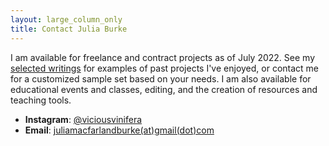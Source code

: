 ```yaml
---
layout: large_column_only
title: Contact Julia Burke
---
```


I am available for freelance and contract projects as of July 2022. See my [selected writings](/writing.html)
for examples of past projects I've enjoyed, or contact me for a customized sample set based on your needs. I am also available for educational events and classes, editing, and the creation of resources and teaching tools. 

* **Instagram**: [@viciousvinifera](https://www.instagram.com/viciousvinifera/) 
* **Email**: [juliamacfarlandburke(at)gmail(dot)com](mailto:juliamacfarlandburke@gmail.com)
